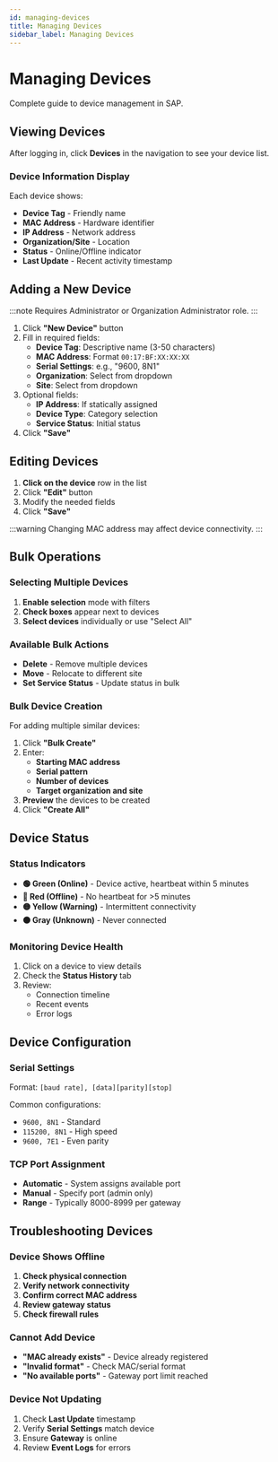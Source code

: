 ```yaml
---
id: managing-devices
title: Managing Devices
sidebar_label: Managing Devices
---
```


# Managing Devices

Complete guide to device management in SAP.

## Viewing Devices

After logging in, click **Devices** in the navigation to see your device list.

### Device Information Display

Each device shows:
- **Device Tag** - Friendly name
- **MAC Address** - Hardware identifier
- **IP Address** - Network address
- **Organization/Site** - Location
- **Status** - Online/Offline indicator
- **Last Update** - Recent activity timestamp

## Adding a New Device

:::note
Requires Administrator or Organization Administrator role.
:::

1. Click **"New Device"** button
2. Fill in required fields:
   - **Device Tag**: Descriptive name (3-50 characters)
   - **MAC Address**: Format `00:17:BF:XX:XX:XX`
   - **Serial Settings**: e.g., "9600, 8N1"
   - **Organization**: Select from dropdown
   - **Site**: Select from dropdown
3. Optional fields:
   - **IP Address**: If statically assigned
   - **Device Type**: Category selection
   - **Service Status**: Initial status
4. Click **"Save"**

## Editing Devices

1. **Click on the device** row in the list
2. Click **"Edit"** button
3. Modify the needed fields
4. Click **"Save"**

:::warning
Changing MAC address may affect device connectivity.
:::

## Bulk Operations

### Selecting Multiple Devices

1. **Enable selection** mode with filters
2. **Check boxes** appear next to devices
3. **Select devices** individually or use "Select All"

### Available Bulk Actions

- **Delete** - Remove multiple devices
- **Move** - Relocate to different site
- **Set Service Status** - Update status in bulk

### Bulk Device Creation

For adding multiple similar devices:

1. Click **"Bulk Create"**
2. Enter:
   - **Starting MAC address**
   - **Serial pattern**
   - **Number of devices**
   - **Target organization and site**
3. **Preview** the devices to be created
4. Click **"Create All"**

## Device Status

### Status Indicators

- **🟢 Green (Online)** - Device active, heartbeat within 5 minutes
- **🔴 Red (Offline)** - No heartbeat for >5 minutes
- **🟡 Yellow (Warning)** - Intermittent connectivity
- **⚫ Gray (Unknown)** - Never connected

### Monitoring Device Health

1. Click on a device to view details
2. Check the **Status History** tab
3. Review:
   - Connection timeline
   - Recent events
   - Error logs

## Device Configuration

### Serial Settings

Format: `[baud rate], [data][parity][stop]`

Common configurations:
- `9600, 8N1` - Standard
- `115200, 8N1` - High speed
- `9600, 7E1` - Even parity

### TCP Port Assignment

- **Automatic** - System assigns available port
- **Manual** - Specify port (admin only)
- **Range** - Typically 8000-8999 per gateway

## Troubleshooting Devices

### Device Shows Offline

1. **Check physical connection**
2. **Verify network connectivity**
3. **Confirm correct MAC address**
4. **Review gateway status**
5. **Check firewall rules**

### Cannot Add Device

- **"MAC already exists"** - Device already registered
- **"Invalid format"** - Check MAC/serial format
- **"No available ports"** - Gateway port limit reached

### Device Not Updating

1. Check **Last Update** timestamp
2. Verify **Serial Settings** match device
3. Ensure **Gateway** is online
4. Review **Event Logs** for errors